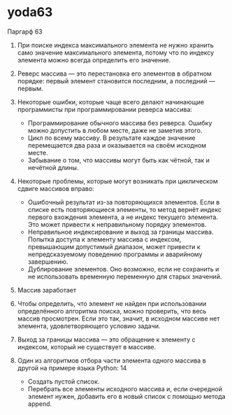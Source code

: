 # yoda63
Паргарф 63

1. При поиске индекса максимального элемента не нужно хранить само значение максимального элемента, потому что по индексу элемента можно всегда определить его значение.

2. Реверс массива — это перестановка его элементов в обратном порядке: первый элемент становится последним, а последний — первым.

3. Некоторые ошибки, которые чаще всего делают начинающие программисты при программировании реверса массива:

   - Программирование обычного массива без реверса. Ошибку можно допустить в любом месте, даже не заметив этого. 
   - Цикл по всему массиву. В результате каждое значение перемещается два раза и оказывается на своём исходном месте. 
   - Забывание о том, что массивы могут быть как чётной, так и нечётной длины.
  
4. Некоторые проблемы, которые могут возникать при циклическом сдвиге массивов вправо:

   - Ошибочный результат из-за повторяющихся элементов. Если в списке есть повторяющиеся элементы, то метод вернёт индекс первого вхождения элемента, а не индекс текущего элемента. Это может привести к неправильному порядку элементов. 
   - Неправильное индексирование и выход за границы массива. Попытка доступа к элементу массива с индексом, превышающим допустимый диапазон, может привести к непредсказуемому поведению программы и аварийному завершению. 
   - Дублирование элементов. Оно возможно, если не сохранить и не использовать временную переменную для старых значений.
  
5. Массив заработает

6. Чтобы определить, что элемент не найден при использовании определённого алгоритма поиска, можно проверить, что весь массив просмотрен. Если это так, значит, в исходном массиве нет элемента, удовлетворяющего условию задачи.

7. Выход за границы массива — это обращение к элементу с индексом, который не существует в массиве.

8. Один из алгоритмов отбора части элемента одного массива в другой на примере языка Python: 14

   - Создать пустой список. 
   - Перебрать все элементы исходного массива и, если очередной элемент нужен, добавить его в новый список с помощью метода append.
